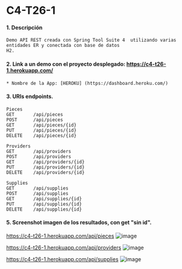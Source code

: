 # C4-T26-1

#### 1. Descripción
```
Demo API REST creada con Spring Tool Suite 4  utilizando varias entidades ER y conectada con base de datos 
H2.
```

#### 2. Link a un demo con el proyecto desplegado: https://c4-t26-1.herokuapp.com/

```
* Nombre de la App: [HEROKU] (https://dashboard.heroku.com/)
```
#### 3. URIs endpoints.
```
Pieces
GET       /api/pieces
POST      /api/pieces
GET       /api/pieces/{id}
PUT       /api/pieces/{id}
DELETE    /api/pieces/{id}

Providers
GET       /api/providers
POST      /api/providers
GET       /api/providers/{id}
PUT       /api/providers/{id}
DELETE    /api/providers/{id}

Supplies
GET       /api/supplies
POST      /api/supplies
GET       /api/supplies/{id}
PUT       /api/supplies/{id}
DELETE    /api/supplies/{id}
```

#### 5. Screenshot imagen de los resultados, con get "sin id".

https://c4-t26-1.herokuapp.com/api/pieces
![image](https://user-images.githubusercontent.com/55554433/185460359-c8cb6567-527b-40c8-9494-d9634d099c85.png)

https://c4-t26-1.herokuapp.com/api/providers
![image](https://user-images.githubusercontent.com/55554433/185460645-14857315-2e8d-4336-b5ed-7cf7b7035463.png)

https://c4-t26-1.herokuapp.com/api/supplies
![image](https://user-images.githubusercontent.com/55554433/185460794-75d6620d-22bc-4ec1-beb7-39f42b9fd278.png)

